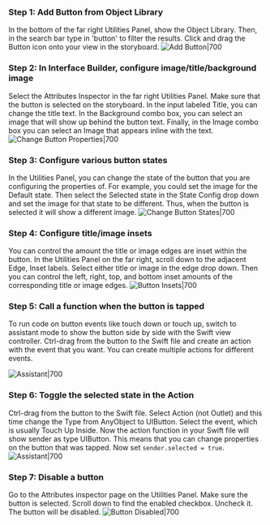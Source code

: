 ### Step 1: Add Button from Object Library
In the bottom of the far right Utilities Panel, show the Object Library. Then, in the search bar type in 'button' to filter the results. Click and drag the Button icon onto your view in the storyboard.
![Add Button|700](http://i.imgur.com/TtyGj0S.gif)

### Step 2: In Interface Builder, configure image/title/background image
Select the Attributes Inspector in the far right Utilities Panel. Make sure that the button is selected on the storyboard. In the input labeled Title, you can change the title text. In the Background combo box, you can select an image that will show up behind the button text. Finally, in the Image combo box you can select an Image that appears inline with the text.
![Change Button Properties|700](http://i.imgur.com/1Q2KgJV.gif)

### Step 3: Configure various button states
In the Utilities Panel, you can change the state of the button that you are configuring the properties of. For example, you could set the image for the Default state. Then select the Selected state in the State Config drop down and set the image for that state to be different. Thus, when the button is selected it will show a different image.
![Change Button States|700](http://i.imgur.com/mFcyb1W.gif)

### Step 4: Configure title/image insets
You can control the amount the title or image edges are inset within the button. In the Utilities Panel on the far right, scroll down to the adjacent Edge, Inset labels. Select either title or image in the edge drop down. Then you can control the left, right, top, and bottom inset amounts of the corresponding title or image edges.
![Button Insets|700](http://i.imgur.com/72kMTmW.gif)

### Step 5: Call a function when the button is tapped
To run code on button events like touch down or touch up, switch to assistant mode to show the button side by side with the Swift view controller. Ctrl-drag from the button to the Swift file and create an action with the event that you want. You can create multiple actions for different events.

![Assistant|700](http://i.imgur.com/L2bdou3.gif)

### Step 6: Toggle the selected state in the Action
Ctrl-drag from the button to the Swift file. Select Action (not Outlet) and this time change the Type from AnyObject to UIButton. Select the event, which is usually Touch Up Inside. Now the action function in your Swift file will show sender as type UIButton. This means that you can change properties on the button that was tapped. Now set ```sender.selected = true```.
![Assistant|700](http://i.imgur.com/0deF0SS.gif)

### Step 7: Disable a button
Go to the Attributes inspector page on the Utilities Panel. Make sure the button is selected. Scroll down to find the enabled checkbox. Uncheck it. The button will be disabled.
![Button Disabled|700](http://i.imgur.com/cvL07jj.gif)